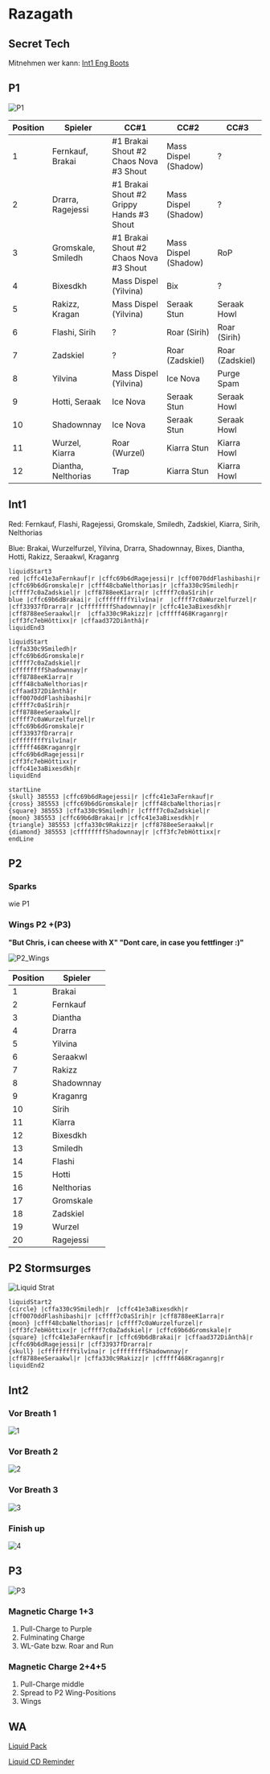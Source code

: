 # Razagath

## Secret Tech 

Mitnehmen wer kann: [Int1 Eng Boots](https://www.wowhead.com/item=172912/momentum-redistributor-boots)

## P1

![P1](/images/raziP1.png)

| Position    | Spieler | CC#1 | CC#2 | CC#3 |
| ----------- | ----------- | ----------- | ----------- | ----------- |
| 1  | Fernkauf, Brakai | #1 Brakai Shout #2 Chaos Nova #3 Shout | Mass Dispel (Shadow) | ? |
| 2  | Drarra, Ragejessi| #1 Brakai Shout #2 Grippy Hands #3 Shout | Mass Dispel (Shadow)| ? |
| 3  | Gromskale, Smiledh   | #1 Brakai Shout #2 Chaos Nova #3 Shout | Mass Dispel (Shadow)| RoP |
| 4  | Bixesdkh         | Mass Dispel (Yilvina) | Bix | ? |
| 5  | Rakizz, Kragan     | Mass Dispel (Yilvina) | Seraak Stun | Seraak Howl |
| 6  | Flashi, Sirih    | ? | Roar (Sirih) | Roar (Sirih) |
| 7  | Zadskiel         | ? | Roar (Zadskiel) | Roar (Zadskiel) |
| 8  | Yilvina           | Mass Dispel (Yilvina) | Ice Nova | Purge Spam |
| 9  | Hotti, Seraak | Ice Nova | Seraak Stun | Seraak Howl |
| 10 | Shadownnay       | Ice Nova | Seraak Stun | Seraak Howl |
| 11 | Wurzel, Kiarra     | Roar (Wurzel) | Kiarra Stun | Kiarra Howl |
| 12 | Diantha, Nelthorias  | Trap | Kiarra Stun | Kiarra Howl |

## Int1

Red: Fernkauf, Flashi, Ragejessi, Gromskale, Smiledh, Zadskiel, Kiarra, Sirih, Nelthorias

Blue: Brakai, Wurzelfurzel, Yilvina, Drarra, Shadownnay, Bixes, Diantha, Hotti, Rakizz, Seraakwl, Kraganrg

```
liquidStart3
red |cffc41e3aFernkauf|r |cffc69b6dRagejessi|r |cff0070ddFlashibashi|r |cffc69b6dGromskale|r |cfff48cbaNelthorias|r |cffa330c9Smiledh|r |cffff7c0aZadskiel|r |cff8788eeKîarra|r |cffff7c0aSîrih|r
blue |cffc69b6dBrakai|r |cffffffffYilvîna|r  |cffff7c0aWurzelfurzel|r |cff33937fDrarra|r |cffffffffShadownnay|r |cffc41e3aBixesdkh|r |cff8788eeSeraakwl|r  |cffa330c9Rakizz|r |cfffff468Kraganrg|r |cff3fc7ebHôttixx|r |cffaad372Diânthâ|r
liquidEnd3

liquidStart
|cffa330c9Smiledh|r
|cffc69b6dGromskale|r 
|cffff7c0aZadskiel|r 
|cffffffffShadownnay|r 
|cff8788eeKîarra|r 
|cfff48cbaNelthorias|r 
|cffaad372Diânthâ|r  
|cff0070ddFlashibashi|r 
|cffff7c0aSîrih|r 
|cff8788eeSeraakwl|r 
|cffff7c0aWurzelfurzel|r 
|cffc69b6dGromskale|r  
|cff33937fDrarra|r 
|cffffffffYilvîna|r 
|cfffff468Kraganrg|r  
|cffc69b6dRagejessi|r 
|cff3fc7ebHôttixx|r 
|cffc41e3aBixesdkh|r 
liquidEnd

startLine
{skull} 385553 |cffc69b6dRagejessi|r |cffc41e3aFernkauf|r
{cross} 385553 |cffc69b6dGromskale|r |cfff48cbaNelthorias|r 
{square} 385553 |cffa330c9Smiledh|r |cffff7c0aZadskiel|r 
{moon} 385553 |cffc69b6dBrakai|r |cffc41e3aBixesdkh|r 
{triangle} 385553 |cffa330c9Rakizz|r |cff8788eeSeraakwl|r 
{diamond} 385553 |cffffffffShadownnay|r |cff3fc7ebHôttixx|r
endLine
```

## P2

### Sparks

wie P1

### Wings P2 +(P3)

**"But Chris, i can cheese with X" "Dont care, in case you fettfinger :)"**

![P2_Wings](/images/6_p2wingsv2.png)

| Position    | Spieler |
| ----------- | ----------- |
| 1 | Brakai |
| 2 | Fernkauf |
| 3 | Diantha |
| 4 | Drarra |
| 5 | Yilvina |
| 6 | Seraakwl |
| 7 | Rakizz|
| 8 | Shadownnay |
| 9 | Kraganrg |
| 10 | Sîrih |
| 11 | Kîarra |
| 12 | Bixesdkh |
| 13 | Smiledh |
| 14 | Flashi |
| 15 | Hotti |
| 16 | Nelthorias |
| 17 | Gromskale |
| 18 | Zadskiel |
| 19 | Wurzel |
| 20 | Ragejessi |

## P2 Stormsurges

![Liquid Strat](/images/P2_Stormsurge.png)

```
liquidStart2
{circle} |cffa330c9Smiledh|r  |cffc41e3aBixesdkh|r |cff0070ddFlashibashi|r |cffff7c0aSîrih|r |cff8788eeKîarra|r
{moon} |cfff48cbaNelthorias|r |cffff7c0aWurzelfurzel|r |cff3fc7ebHôttixx|r |cffff7c0aZadskiel|r |cffc69b6dGromskale|r
{square} |cffc41e3aFernkauf|r |cffc69b6dBrakai|r |cffaad372Diânthâ|r |cffc69b6dRagejessi|r |cff33937fDrarra|r
{skull} |cffffffffYilvîna|r |cffffffffShadownnay|r |cff8788eeSeraakwl|r |cffa330c9Rakizz|r |cfffff468Kraganrg|r
liquidEnd2
```

## Int2

### Vor Breath 1
![1](/images/Int2_1.png)

### Vor Breath 2
![2](/images/Int2_2.2.png)

### Vor Breath 3
![3](/images/Int2_3.png)

### Finish up
![4](/images/Int2_4.png)


## P3

![P3](/images/P3.png)

### Magnetic Charge 1+3

1. Pull-Charge to Purple
2. Fulminating Charge
3. WL-Gate bzw. Roar and Run

### Magnetic Charge 2+4+5

1. Pull-Charge middle
2. Spread to P2 Wing-Positions
3. Wings

## WA

[Liquid Pack](https://wago.io/LiquidVault)

[Liquid CD Reminder](https://wago.io/cDPzpjk7w)
